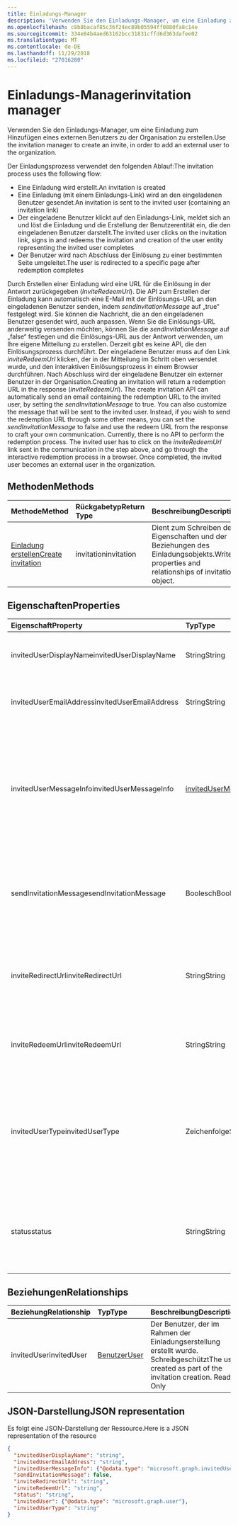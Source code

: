 ```yaml
---
title: Einladungs-Manager
description: 'Verwenden Sie den Einladungs-Manager, um eine Einladung zum Hinzufügen eines externen Benutzers zu der Organisation zu erstellen. '
ms.openlocfilehash: c8b8bacaf85c36f24ec89b05594ff0880fa8c14e
ms.sourcegitcommit: 334e84b4aed63162bcc31831cffd6d363dafee02
ms.translationtype: MT
ms.contentlocale: de-DE
ms.lasthandoff: 11/29/2018
ms.locfileid: "27016280"
---
```

# <a name="invitation-manager"></a><span data-ttu-id="9dd2f-103">Einladungs-Manager</span><span class="sxs-lookup"><span data-stu-id="9dd2f-103">invitation manager</span></span>

<span data-ttu-id="9dd2f-104">Verwenden Sie den Einladungs-Manager, um eine Einladung zum Hinzufügen eines externen Benutzers zu der Organisation zu erstellen.</span><span class="sxs-lookup"><span data-stu-id="9dd2f-104">Use the invitation manager to create an invite, in order to add an external user to the organization.</span></span> 

<span data-ttu-id="9dd2f-105">Der Einladungsprozess verwendet den folgenden Ablauf:</span><span class="sxs-lookup"><span data-stu-id="9dd2f-105">The invitation process uses the following flow:</span></span>

* <span data-ttu-id="9dd2f-106">Eine Einladung wird erstellt.</span><span class="sxs-lookup"><span data-stu-id="9dd2f-106">An invitation is created</span></span>
* <span data-ttu-id="9dd2f-107">Eine Einladung (mit einem Einladungs-Link) wird an den eingeladenen Benutzer gesendet.</span><span class="sxs-lookup"><span data-stu-id="9dd2f-107">An invitation is sent to the invited user (containing an invitation link)</span></span>
* <span data-ttu-id="9dd2f-108">Der eingeladene Benutzer klickt auf den Einladungs-Link, meldet sich an und löst die Einladung und die Erstellung der Benutzerentität ein, die den eingeladenen Benutzer darstellt.</span><span class="sxs-lookup"><span data-stu-id="9dd2f-108">The invited user clicks on the invitation link, signs in and redeems the invitation and creation of the user entity representing the invited user completes</span></span>
* <span data-ttu-id="9dd2f-109">Der Benutzer wird nach Abschluss der Einlösung zu einer bestimmten Seite umgeleitet.</span><span class="sxs-lookup"><span data-stu-id="9dd2f-109">The user is redirected to a specific page after redemption completes</span></span>

<span data-ttu-id="9dd2f-p101">Durch Erstellen einer Einladung wird eine URL für die Einlösung in der Antwort zurückgegeben (*InviteRedeemUrl*). Die API zum Erstellen der Einladung kann automatisch eine E-Mail mit der Einlösungs-URL an den eingeladenen Benutzer senden, indem *sendInvitationMessage* auf „true“ festgelegt wird. Sie können die Nachricht, die an den eingeladenen Benutzer gesendet wird, auch anpassen. Wenn Sie die Einlösungs-URL anderweitig versenden möchten, können Sie die *sendInvitationMessage* auf „false“ festlegen und die Einlösungs-URL aus der Antwort verwenden, um Ihre eigene Mitteilung zu erstellen. Derzeit gibt es keine API, die den Einlösungsprozess durchführt. Der eingeladene Benutzer muss auf den Link *inviteRedeemUrl* klicken, der in der Mitteilung im Schritt oben versendet wurde, und den interaktiven Einlösungsprozess in einem Browser durchführen. Nach Abschluss wird der eingeladene Benutzer ein externer Benutzer in der Organisation.</span><span class="sxs-lookup"><span data-stu-id="9dd2f-p101">Creating an invitation will return a redemption URL in the response (*inviteRedeemUrl*). The create invitation API can automatically send an email containing the redemption URL to the invited user, by setting the *sendInvitationMessage* to true. You can also customize the message that will be sent to the invited user. Instead, if you wish to send the redemption URL through some other means, you can set the *sendInvitationMessage* to false and use the redeem URL from the response to craft your own communication. Currently, there is no API to perform the redemption process. The invited user has to click on the *inviteRedeemUrl* link sent in the communication in the step above, and go through the interactive redemption process in a browser. Once completed, the invited user becomes an external user in the organization.</span></span>


## <a name="methods"></a><span data-ttu-id="9dd2f-117">Methoden</span><span class="sxs-lookup"><span data-stu-id="9dd2f-117">Methods</span></span>
| <span data-ttu-id="9dd2f-118">Methode</span><span class="sxs-lookup"><span data-stu-id="9dd2f-118">Method</span></span>       | <span data-ttu-id="9dd2f-119">Rückgabetyp</span><span class="sxs-lookup"><span data-stu-id="9dd2f-119">Return Type</span></span>  |<span data-ttu-id="9dd2f-120">Beschreibung</span><span class="sxs-lookup"><span data-stu-id="9dd2f-120">Description</span></span>|
|:---------------|:--------|:----------|
|[<span data-ttu-id="9dd2f-121">Einladung erstellen</span><span class="sxs-lookup"><span data-stu-id="9dd2f-121">Create invitation</span></span>](../api/invitation-post.md) | <span data-ttu-id="9dd2f-122">invitation</span><span class="sxs-lookup"><span data-stu-id="9dd2f-122">invitation</span></span> | <span data-ttu-id="9dd2f-123">Dient zum Schreiben der Eigenschaften und der Beziehungen des Einladungsobjekts.</span><span class="sxs-lookup"><span data-stu-id="9dd2f-123">Write properties and relationships of invitation object.</span></span>|

## <a name="properties"></a><span data-ttu-id="9dd2f-124">Eigenschaften</span><span class="sxs-lookup"><span data-stu-id="9dd2f-124">Properties</span></span>
| <span data-ttu-id="9dd2f-125">Eigenschaft</span><span class="sxs-lookup"><span data-stu-id="9dd2f-125">Property</span></span>     | <span data-ttu-id="9dd2f-126">Typ</span><span class="sxs-lookup"><span data-stu-id="9dd2f-126">Type</span></span>   |<span data-ttu-id="9dd2f-127">Beschreibung</span><span class="sxs-lookup"><span data-stu-id="9dd2f-127">Description</span></span>|
|:---------------|:--------|:----------|
|<span data-ttu-id="9dd2f-128">invitedUserDisplayName</span><span class="sxs-lookup"><span data-stu-id="9dd2f-128">invitedUserDisplayName</span></span>|<span data-ttu-id="9dd2f-129">String</span><span class="sxs-lookup"><span data-stu-id="9dd2f-129">String</span></span>|<span data-ttu-id="9dd2f-130">Der Anzeigename des eingeladenen Benutzers.</span><span class="sxs-lookup"><span data-stu-id="9dd2f-130">The display name of the user being invited.</span></span>|
|<span data-ttu-id="9dd2f-131">invitedUserEmailAddress</span><span class="sxs-lookup"><span data-stu-id="9dd2f-131">invitedUserEmailAddress</span></span>|<span data-ttu-id="9dd2f-132">String</span><span class="sxs-lookup"><span data-stu-id="9dd2f-132">String</span></span>|<span data-ttu-id="9dd2f-p102">Die E-Mail-Adresse des eingeladenen Benutzers. Erforderlich. </span><span class="sxs-lookup"><span data-stu-id="9dd2f-p102">The email address of the user being invited. Required.</span></span>|
|<span data-ttu-id="9dd2f-135">invitedUserMessageInfo</span><span class="sxs-lookup"><span data-stu-id="9dd2f-135">invitedUserMessageInfo</span></span>|[<span data-ttu-id="9dd2f-136">invitedUserMessageInfo</span><span class="sxs-lookup"><span data-stu-id="9dd2f-136">invitedUserMessageInfo</span></span>](invitedusermessageinfo.md)|<span data-ttu-id="9dd2f-137">Zusätzliche Konfiguration für die an den eingeladenen Benutzer gesendete Nachricht, einschließlich des Anpassens des Nachrichtentexts, der Sprache und der Empfängerliste in CC.</span><span class="sxs-lookup"><span data-stu-id="9dd2f-137">Additional configuration for the message being sent to the invited user, including customizing message text, language and cc recipient list.</span></span>|
|<span data-ttu-id="9dd2f-138">sendInvitationMessage</span><span class="sxs-lookup"><span data-stu-id="9dd2f-138">sendInvitationMessage</span></span>|<span data-ttu-id="9dd2f-139">Boolesch</span><span class="sxs-lookup"><span data-stu-id="9dd2f-139">Boolean</span></span>|<span data-ttu-id="9dd2f-p103">Gibt an, ob eine E-Mail-Nachricht an den eingeladenen Benutzer gesendet werden soll oder nicht. Der Standardwert ist „false“.</span><span class="sxs-lookup"><span data-stu-id="9dd2f-p103">Indicates whether an email should be sent to the user being invited or not. The default is false.</span></span>|
|<span data-ttu-id="9dd2f-142">inviteRedirectUrl</span><span class="sxs-lookup"><span data-stu-id="9dd2f-142">inviteRedirectUrl</span></span>|<span data-ttu-id="9dd2f-143">String</span><span class="sxs-lookup"><span data-stu-id="9dd2f-143">String</span></span>|<span data-ttu-id="9dd2f-p104">Die URL, an die der eingeladene Benutzer umgeleitet werden sollte, nachdem die Einladung eingelöst wurde. Erforderlich. </span><span class="sxs-lookup"><span data-stu-id="9dd2f-p104">The URL user should be redirected to once the invitation is redeemed. Required.</span></span>|
|<span data-ttu-id="9dd2f-146">inviteRedeemUrl</span><span class="sxs-lookup"><span data-stu-id="9dd2f-146">inviteRedeemUrl</span></span>|<span data-ttu-id="9dd2f-147">String</span><span class="sxs-lookup"><span data-stu-id="9dd2f-147">String</span></span>|<span data-ttu-id="9dd2f-p105">Die URL, die der Benutzer zum Einlösen seiner Einladung verwenden kann. Schreibgeschützt</span><span class="sxs-lookup"><span data-stu-id="9dd2f-p105">The URL user can use to redeem his invitation. Read-Only</span></span>|
|<span data-ttu-id="9dd2f-150">invitedUserType</span><span class="sxs-lookup"><span data-stu-id="9dd2f-150">invitedUserType</span></span>|<span data-ttu-id="9dd2f-151">Zeichenfolge</span><span class="sxs-lookup"><span data-stu-id="9dd2f-151">String</span></span>|<span data-ttu-id="9dd2f-152">Der userType des eingeladenen Benutzers.</span><span class="sxs-lookup"><span data-stu-id="9dd2f-152">The userType of the user being invited.</span></span> <span data-ttu-id="9dd2f-153">Standardmäßig ist dieser Wert auf „Gast“ festgelegt.</span><span class="sxs-lookup"><span data-stu-id="9dd2f-153">By default, this is Guest.</span></span> <span data-ttu-id="9dd2f-154">Wenn Sie der Unternehmensadministrator sind, können Sie ihn als „Mitglied“ einladen.</span><span class="sxs-lookup"><span data-stu-id="9dd2f-154">You can invite as Member if you are a company administrator.</span></span> |
|<span data-ttu-id="9dd2f-155">status</span><span class="sxs-lookup"><span data-stu-id="9dd2f-155">status</span></span>|<span data-ttu-id="9dd2f-156">String</span><span class="sxs-lookup"><span data-stu-id="9dd2f-156">String</span></span>|<span data-ttu-id="9dd2f-p107">Der Status der Einladung. Mögliche Werte: PendingAcceptance, Completed, InProgress und Error</span><span class="sxs-lookup"><span data-stu-id="9dd2f-p107">The status of the invitation. Possible values: PendingAcceptance, Completed, InProgress, and Error</span></span>|

## <a name="relationships"></a><span data-ttu-id="9dd2f-159">Beziehungen</span><span class="sxs-lookup"><span data-stu-id="9dd2f-159">Relationships</span></span>
| <span data-ttu-id="9dd2f-160">Beziehung</span><span class="sxs-lookup"><span data-stu-id="9dd2f-160">Relationship</span></span> | <span data-ttu-id="9dd2f-161">Typ</span><span class="sxs-lookup"><span data-stu-id="9dd2f-161">Type</span></span>   |<span data-ttu-id="9dd2f-162">Beschreibung</span><span class="sxs-lookup"><span data-stu-id="9dd2f-162">Description</span></span>|
|:---------------|:--------|:----------|
|<span data-ttu-id="9dd2f-163">invitedUser</span><span class="sxs-lookup"><span data-stu-id="9dd2f-163">invitedUser</span></span>|[<span data-ttu-id="9dd2f-164">Benutzer</span><span class="sxs-lookup"><span data-stu-id="9dd2f-164">User</span></span>](user.md)|<span data-ttu-id="9dd2f-p108">Der Benutzer, der im Rahmen der Einladungserstellung erstellt wurde. Schreibgeschützt</span><span class="sxs-lookup"><span data-stu-id="9dd2f-p108">The user created as part of the invitation creation. Read-Only</span></span>|

## <a name="json-representation"></a><span data-ttu-id="9dd2f-167">JSON-Darstellung</span><span class="sxs-lookup"><span data-stu-id="9dd2f-167">JSON representation</span></span>
<span data-ttu-id="9dd2f-168">Es folgt eine JSON-Darstellung der Ressource.</span><span class="sxs-lookup"><span data-stu-id="9dd2f-168">Here is a JSON representation of the resource</span></span>

<!-- { "blockType": "resource", "baseType": "microsoft.graph.entity", "@odata.type": "microsoft.graph.invitation" } -->
```json
{
  "invitedUserDisplayName": "string",
  "invitedUserEmailAddress": "string",
  "invitedUserMessageInfo": {"@odata.type": "microsoft.graph.invitedUserMessageInfo"},
  "sendInvitationMessage": false,
  "inviteRedirectUrl": "string",
  "inviteRedeemUrl": "string",
  "status": "string",
  "invitedUser": {"@odata.type": "microsoft.graph.user"},
  "invitedUserType": "string"
}
```


<!-- uuid: 8fcb5dbc-d5aa-4681-8e31-b001d5168d79
2016-22-25 14:57:30 UTC -->
<!-- {
  "type": "#page.annotation",
  "description": "invitation resource",
  "keywords": "",
  "section": "documentation",
  "tocPath": ""
}-->

